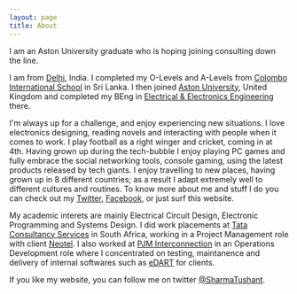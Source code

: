 ```yaml
---
layout: page
title: About
---
```


I am an Aston University graduate who is hoping joining consulting 
down the line.

I am from [Delhi](http://en.wikipedia.org/wiki/Delhi), India. 
I completed my O-Levels and A-Levels from 
[Colombo International School](http://www.cis.lk/) in Sri Lanka. 
I then joined 
[Aston University](http://www.aston.ac.uk/), United Kingdom and 
completed my BEng in 
[Electrical & Electronics Engineering](http://www.aston.ac.uk/eas/about-eas/academic-groups/electronic-engineering/) 
there.

I'm always up for a challenge, and enjoy experiencing new 
situations. I love electronics designing, reading novels 
and interacting with people when it comes to work. I play 
football as a right winger and cricket, coming in at 4th. 
Having grown up during the tech-bubble I enjoy playing PC 
games and fully embrace the social networking tools, 
console gaming, using the latest products released by tech 
giants. I enjoy travelling to new places, having grown up 
in 8 different countries; as a result I adapt extremely 
well to different cultures and routines. To know more about 
me and stuff I do you can check out my 
[Twitter](https://twitter.com/SharmaTushant), 
[Facebook](https://www.facebook.com/tushant.sharma.33), 
or just surf this website.

My academic interets are mainly Electrical Circuit Design, 
Electronic Programming and Systems Design. I did work 
placements at 
[Tata Consultancy Services](http://www.tataafrica.com/businesses/businesses_IScommunication_tcs.htm) 
in South Africa, working in a Project Management role with 
client [Neotel](http://www.neotel.co.za/). 
I also worked at [PJM Interconnection](http://www.pjm.com/) 
in an Operations Development role where I concentrated on 
testing, maintanence and delivery of internal softwares such 
as 
[eDART](http://www.pjm.com/markets-and-operations/etools/edart.aspx) 
for clients.

If you like my website, you can follow me on twitter [@SharmaTushant](https://twitter.com/SharmaTushant).

